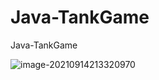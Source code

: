 # Java-TankGame
Java-TankGame

![image-20210914213320970](https://res.mowangblog.top/img/2021/09/image-20210914213320970.png)
